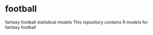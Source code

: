 # football
fantasy football statistical models
This repository contains R models for fantasy football
